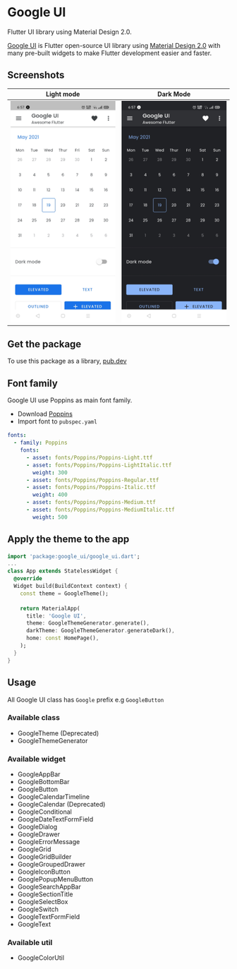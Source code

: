 # Google UI
Flutter UI library using Material Design 2.0.

[Google UI](https://pub.dev/packages/google_ui) is Flutter open-source UI library using [Material Design 2.0](https://uxdesign.cc/previewing-material-design-2-0-ec0215f0588f) with many pre-built widgets to make Flutter development easier and faster.

## Screenshots
|Light mode|Dark Mode|
|:---:|:---:|
|![](screenshots/light_mode.jpg)|![](screenshots/dark_mode.jpg)|


## Get the package
To use this package as a library, [pub.dev](https://pub.dev/packages/google_ui/install)

## Font family
Google UI use Poppins as main font family.
- Download [Poppins](https://fonts.google.com/share?selection.family=Poppins:ital,wght@0,300;0,400;0,500;1,300;1,400;1,500)
- Import font to `pubspec.yaml`
``` yaml
fonts:
  - family: Poppins
    fonts:
      - asset: fonts/Poppins/Poppins-Light.ttf
      - asset: fonts/Poppins/Poppins-LightItalic.ttf
        weight: 300
      - asset: fonts/Poppins/Poppins-Regular.ttf
      - asset: fonts/Poppins/Poppins-Italic.ttf
        weight: 400
      - asset: fonts/Poppins/Poppins-Medium.ttf
      - asset: fonts/Poppins/Poppins-MediumItalic.ttf
        weight: 500
```

## Apply the theme to the app
``` dart
import 'package:google_ui/google_ui.dart';
...
class App extends StatelessWidget {
  @override
  Widget build(BuildContext context) {
    const theme = GoogleTheme();

    return MaterialApp(
      title: 'Google UI',
      theme: GoogleThemeGenerator.generate(),
      darkTheme: GoogleThemeGenerator.generateDark(),
      home: const HomePage(),
    );
  }
}
```

## Usage
All Google UI class has `Google` prefix e.g `GoogleButton`

### Available class
- GoogleTheme (Deprecated)
- GoogleThemeGenerator

### Available widget
- GoogleAppBar
- GoogleBottomBar
- GoogleButton
- GoogleCalendarTimeline
- GoogleCalendar (Deprecated)
- GoogleConditional
- GoogleDateTextFormField
- GoogleDialog
- GoogleDrawer
- GoogleErrorMessage
- GoogleGrid
- GoogleGridBuilder
- GoogleGroupedDrawer
- GoogleIconButton
- GooglePopupMenuButton
- GoogleSearchAppBar
- GoogleSectionTitle
- GoogleSelectBox
- GoogleSwitch
- GoogleTextFormField
- GoogleText

### Available util
- GoogleColorUtil
